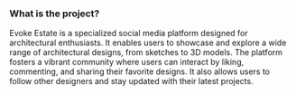 ### What is the project?

Evoke Estate is a specialized social media platform designed for architectural enthusiasts. It enables users to showcase and explore a wide range of architectural designs, from sketches to 3D models. The platform fosters a vibrant community where users can interact by liking, commenting, and sharing their favorite designs. It also allows users to follow other designers and stay updated with their latest projects.
